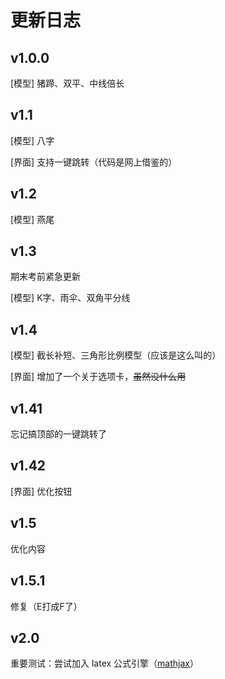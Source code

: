 # 更新日志

## v1.0.0

[模型] 猪蹄、双平、中线倍长

## v1.1

[模型] 八字

[界面] 支持一键跳转（代码是网上借鉴的）

## v1.2

[模型] 燕尾

## v1.3

期末考前紧急更新

[模型] K字、雨伞、双角平分线

## v1.4

[模型] 截长补短、三角形比例模型（应该是这么叫的）

[界面] 增加了一个关于选项卡，~~虽然没什么用~~

## v1.41

忘记搞顶部的一键跳转了

## v1.42

[界面] 优化按钮

## v1.5

优化内容

## v1.5.1

修复（E打成F了）

## v2.0

重要测试：尝试加入 latex 公式引擎（[mathjax](https://www.mathjax.org/)）
